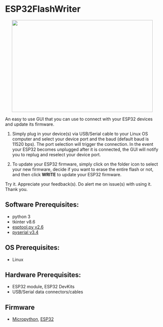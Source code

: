 # ESP32FlashWriter

<p align="center">
  <img width="460" height="300" src="https://github.com/sunbearc22/ESP32FlashWriter/blob/master/image/esp32flashwrite_GUI.png">
</p>

An easy to use GUI that you can use to connect with your ESP32 devices and update its firmware. 

1. Simply plug in your device(s) via USB/Serial cable to your Linux OS computer and select your device port and the baud (default baud is 11520 bps). The port selection will trigger the connection. In the event your ESP32 becomes unplugged after it is connected, the GUI will notify you to replug and reselect your device port.  

2. To update your ESP32 firmware, simply click on the folder icon to select your new firmware, decide if you want to erase the entire flash or not, and then click **WRITE** to update your ESP32 firmware. 

Try it. Appreciate your feedback(s). Do alert me on issue(s) with using it. Thank you.

## Software Prerequisites:
- python 3
- tkinter v8.6
- [esptool.py v2.6](https://github.com/espressif/esptool)
- [pyserial v3.4](https://github.com/pyserial/pyserial)

## OS Prerequisites:
- Linux 

## Hardware Prerequisites:
- ESP32 module, ESP32 DevKits
- USB/Serial data connectors/cables

## Firmware
- [Micropython](https://micropython.org/download/), [ESP32](https://www.espressif.com/en/products/hardware/esp32/resources)
